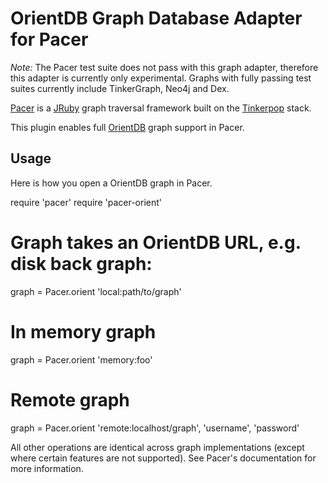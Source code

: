 # OrientDB Graph Database Adapter for Pacer

*Note:* The Pacer test suite does not pass with this graph adapter,
therefore this adapter is currently only experimental. Graphs with fully
passing test suites currently include TinkerGraph, Neo4j and Dex.

[Pacer](https://github.com/pangloss/pacer) is a
[JRuby](http://jruby.org) graph traversal framework built on the
[Tinkerpop](http://www.tinkerpop.com) stack.

This plugin enables full
[OrientDB](http://http://www.orientechnologies.com/) graph support in Pacer.


## Usage

Here is how you open a OrientDB graph in Pacer.

  require 'pacer'
  require 'pacer-orient'

  # Graph takes an OrientDB URL, e.g. disk back graph:
  graph = Pacer.orient 'local:path/to/graph'

  # In memory graph
  graph = Pacer.orient 'memory:foo'

  # Remote graph
  graph = Pacer.orient 'remote:localhost/graph', 'username', 'password'

All other operations are identical across graph implementations (except
where certain features are not supported). See Pacer's documentation for
more information.

